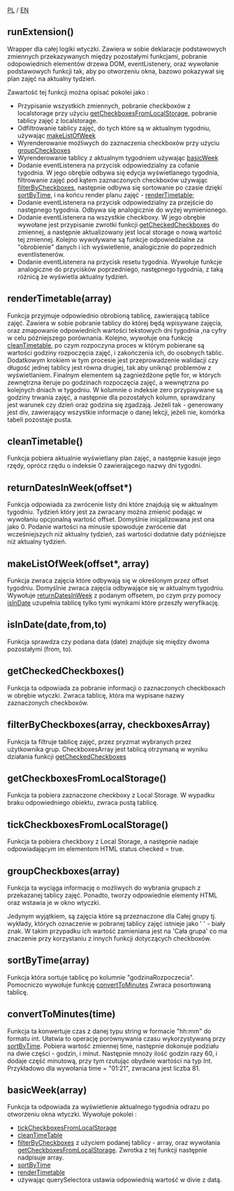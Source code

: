 [PL](../documentation.md) / [EN](Docs/documentationEN.md)

## runExtension()

Wrapper dla całej logiki wtyczki. Zawiera w sobie deklaracje podstawowych zmiennych przekazywanych między pozostałymi funkcjami, pobranie odopowiednich elementów drzewa DOM, eventListenery, oraz wywołanie podstawowych funkcji tak, aby po otworzeniu okna, bazowo pokazywał się plan zajęć na aktualny tydzień. 

Zawartość tej funkcji można opisać pokolei jako :

- Przypisanie wszystkich zmiennych, pobranie checkboxów z localstorage przy użyciu [getCheckboxesFromLocalStorage](#getcheckboxesfromlocalstorage), pobranie tablicy zajęć z localstorage.
- Odfiltrowanie tablicy zajęć, do tych które są w aktualnym tygodniu, używając [makeListOfWeek](#makelistofweekoffset-array)
- Wyrenderowanie możliwych do zaznaczenia checkboxów przy użyciu [groupCheckboxes](#groupcheckboxesarray)
- Wyrenderowanie tablicy z aktualnym tygodniem używając [basicWeek](#basicweekarray)
- Dodanie eventListenera na przycisk odpowiedzialny za cofanie tygodnia. W jego obrębie odbywa się edycja wyświetlanego tygodnia, filtrowanie zajęć pod kątem zaznaczonych checkboxów używając [filterByCheckboxes](#filterbycheckboxesarray-checkboxesarray), następnie odbywa się sortowanie po czasie dzięki [sortByTime](#sortbytimearray), i na końcu render planu zajęć - [renderTimetable](#rendertimetablearray); 
- Dodanie eventListenera na przycisk odpowiedzialny za przejście do następnego tygodnia. Odbywa się analogicznie do wyżej wymienionego.
- Dodanie eventListenera na wszystkie checkboxy. W jego obrębie wywołane jest przypisanie zwrotki funkcji [getCheckedCheckboxes](#getcheckedcheckboxes) do zmiennej, a następnie aktualizowany jest local storage o nową wartość tej zmiennej. Kolejno wywoływane są funkcje odpowiedzialne za "obrobienie" danych i ich wyświetlenie, analogicznie do poprzednich eventlistenerów.
- Dodanie eventListenera na przycisk resetu tygodnia. Wywołuje funkcje analogiczne do przycisków poprzedniego, następnego tygodnia, z taką różnicą że wyświetla aktualny tydzień.

## renderTimetable(array)

Funkcja przyjmuje odpowiednio obrobioną tablicę, zawierającą tablice zajęć. Zawiera w sobie pobranie tablicy do której będą wpisywane zajęcia, oraz zmapowanie odpowiednich wartości tekstowych dni tygodnia ,na cyfry w celu późniejszego porównania. Kolejno, wywołuje ona funkcję [cleanTimetable](#cleantimetable), po czym rozpoczyna proces w którym pobierane są wartości godziny rozpoczęcia zajęć, i zakończenia ich, do osobnych tablic. Dodatkowym krokiem w tym procesie jest przeprowadzenie walidacji czy długość jednej tablicy jest równa drugiej, tak aby uniknąć problemów z wyświetlaniem. Finalnym elementem są zagnieżdżone pętle for, w których zewnętrzna iteruje po godzinach rozpoczęcia zajęć, a wewnętrzna po kolejnych dniach w tygodniu. W kolumnie o indeksie zero przypisywane są godziny trwania zajęć, a następnie dla pozostałych kolumn, sprawdzany jest warunek czy dzień oraz godzina się zgadzają. Jeżeli tak - generowany jest div, zawierający wszystkie informacje o danej lekcji, jeżeli nie, komórka tabeli pozostaje pusta.

## cleanTimetable()

Funkcja pobiera aktualnie wyświetlany plan zajęć, a następnie kasuje jego rzędy, oprócz rzędu o indeksie 0 zawierającego nazwy dni tygodni.


## returnDatesInWeek(offset*)

Funkcja odpowiada za zwrócenie listy dni które znajdują się w aktualnym tygodniu. Tydzień który  jest za zwracany można zmienić podając w wywołaniu opcjonalną wartość offset. Domyślnie inicjalizowana jest ona jako 0. Podanie wartości na minusie spowoduje zwrócenie dat wcześniejszych niż aktualny tydzień, zaś wartości dodatnie daty późniejsze niż aktualny tydzień.



## makeListOfWeek(offset*, array)

Funkcja zwraca zajęcia które odbywają się w określonym przez offset tygodniu. Domyślnie zwraca zajęcia odbywające się w aktualnym tygodniu.
Wywołuje [returnDatesInWeek](#returndatesinweekoffset) z podanym offsetem, po czym przy pomocy [isInDate](#isindatedatefromto) uzupełnia tablicę tylko tymi wynikami które przeszły weryfikację.


## isInDate(date,from,to)

Funkcja sprawdza czy podana data (date) znajduje się między dwoma pozostałymi (from, to).

## getCheckedCheckboxes()

Funkcja ta odpowiada za pobranie informacji o zaznaczonych checkboxach w obrębie wtyczki. Zwraca tablicę, która ma wypisane nazwy zaznaczonych checkboxów.

## filterByCheckboxes(array, checkboxesArray)

Funkcja ta filtruje tablicę zajęć, przez pryzmat wybranych przez użytkownika grup. CheckboxesArray jest tablicą otrzymaną w wyniku działania funkcji [getCheckedCheckboxes](#getcheckedcheckboxes)

## getCheckboxesFromLocalStorage()

Funkcja ta pobiera zaznaczone checkboxy z Local Storage. W wypadku braku odpowiedniego obiektu, zwraca pustą tablicę. 

## tickCheckboxesFromLocalStorage()

Funkcja ta pobiera checkboxy z Local Storage, a następnie nadaje odpowiadającym im elementom HTML status checked = true.

## groupCheckboxes(array)

Funkcja ta wyciąga informację o możliwych do wybrania grupach z przekazanej tablicy zajęć. Ponadto, tworzy odpowiednie elementy HTML oraz wstawia je w okno wtyczki.

Jedynym wyjątkiem, są zajęcia które są przeznaczone dla Całej grupy tj. wykłady, których oznaczenie w pobranej tablicy zajęć istnieje jako ' ' - biały znak. W takim przypadku ich wartość zamieniana jest na 'Cała grupa' co ma znaczenie przy korzystaniu z innych funkcji dotyczących checkboxów.

## sortByTime(array)

Funkcja która sortuje tablicę po kolumnie "godzinaRozpoczecia". Pomocniczo wywołuje funkcję [convertToMinutes](#converttominutestime) Zwraca posortowaną tablicę.

## convertToMinutes(time)

Funkcja ta konwertuje czas z danej typu string w formacie "hh:mm" do formatu int. Ułatwia to operację porównywania czasu wykorzystywaną przy [sortByTime](#sortbytimearray). Pobiera wartość zmiennej time, następnie dokonuje podziału na dwie części - godzin, i minut. Następnie mnoży ilość godzin razy 60, i dodaje część minutową, przy tym rzutując obydwie wartości na typ Int. Przykładowo dla wywołania time = "01:21", zwracana jest liczba 81.

## basicWeek(array)

Funkcja ta odpowiada za wyświetlenie aktualnego tygodnia odrazu po otworzeniu okna wtyczki. Wywołuje pokolei :
- [tickCheckboxesFromLocalStorage](#tickcheckboxesfromlocalstorage)
- [cleanTimeTable](#cleantimetable)
- [filterByCheckboxes](#filterbycheckboxesarray-checkboxesarray) z użyciem podanej tablicy - array, oraz wywołania [getCheckboxesFromLocalStorage](#getcheckboxesfromlocalstorage). Zwrotka z tej funkcji następnie nadpisuje array.
- [sortByTime](#sortbytimearray)
- [renderTimetable](#rendertimetablearray)
- używając querySelectora ustawia odpowiednią wartość w divie z datą.
